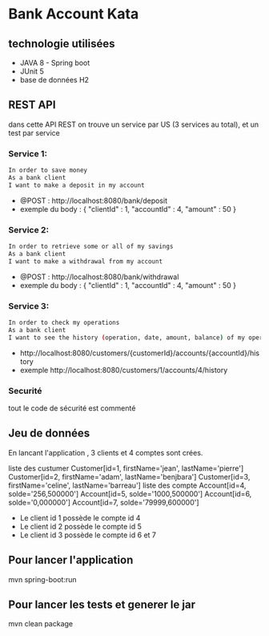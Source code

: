 # Bank Account Kata

## technologie utilisées
* JAVA 8  - Spring boot
* JUnit 5
* base de données H2


## REST API
dans cette API REST on trouve un service par US (3 services au total), et un test par service

### Service 1:
 ```bash
In order to save money
As a bank client
I want to make a deposit in my account
```


* @POST : http://localhost:8080/bank/deposit
* exemple du body : {
			"clientId" : 1,
			"accountId" : 4,
			"amount" : 50
		 }
		 
### Service 2:
 ```bash
In order to retrieve some or all of my savings
As a bank client
I want to make a withdrawal from my account
```

* @POST : http://localhost:8080/bank/withdrawal
* exemple du body : {
			"clientId" : 1,
			"accountId" : 4,
			"amount" : 50
		 }


### Service 3:
 ```bash
In order to check my operations
As a bank client
I want to see the history (operation, date, amount, balance) of my operations
```

* http://localhost:8080/customers/{customerId}/accounts/{accountId}/history
* exemple http://localhost:8080/customers/1/accounts/4/history

### Securité
tout le code de sécurité est commenté

## Jeu de données
En lancant l'application , 3 clients et 4 comptes sont crées.

liste des custumer
Customer[id=1, firstName='jean', lastName='pierre']
Customer[id=2, firstName='adam', lastName='benjbara']
Customer[id=3, firstName='celine', lastName='barreau']
liste des compte
Account[id=4, solde='256,500000']
Account[id=5, solde='1000,500000']
Account[id=6, solde='0,000000']
Account[id=7, solde='79999,600000']

* Le client id 1 possède le compte id 4
* Le client id 2 possède le compte id 5
* Le client id 3 possède le compte id 6 et 7

## Pour lancer l'application 
mvn spring-boot:run

## Pour lancer les tests et generer le jar
mvn clean package
